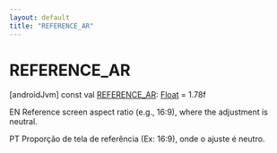 ```yaml
---
layout: default
title: "REFERENCE_AR"
---
```


# REFERENCE_AR

[androidJvm]
const val [REFERENCE_AR](-r-e-f-e-r-e-n-c-e_-a-r.md): [Float](https://kotlinlang.org/api/core/kotlin-stdlib/kotlin/-float/index.html) = 1.78f

EN Reference screen aspect ratio (e.g., 16:9), where the adjustment is neutral.

PT Proporção de tela de referência (Ex: 16:9), onde o ajuste é neutro.